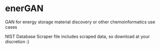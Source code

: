 # enerGAN
GAN for energy storage material discovery or other chemoinformatics use cases

NIST Database Scraper file includes scraped data, so download at your discretion :)
